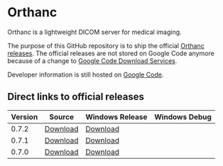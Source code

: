 Orthanc
=======

Orthanc is a lightweight DICOM server for medical imaging.

The purpose of this GitHub repository is to ship the official [Orthanc releases](https://github.com/jodogne/Orthanc/releases). The official releases are not stored on Google Code anymore because of a change to [Google Code Download Services](http://google-opensource.blogspot.be/2013/05/a-change-to-google-code-download-service.html).

Developer information is still hosted on [Google Code](https://code.google.com/p/orthanc/).


Direct links to official releases
---------------------------------

| Version | Source | Windows Release | Windows Debug |
| ------- | ------ | --------------- | ------------- |
| 0.7.2 | [Download](https://github.com/jodogne/Orthanc/releases/download/0.7.2/Orthanc-0.7.2.tar.gz) | [Download](https://github.com/jodogne/Orthanc/releases/download/0.7.2/Orthanc-0.7.2-Release.exe) | |
| 0.7.1 | [Download](https://github.com/jodogne/Orthanc/releases/download/0.7.1/Orthanc-0.7.1.tar.gz) | [Download](https://github.com/jodogne/Orthanc/releases/download/0.7.1/Orthanc-0.7.1-Release.exe) | |
| 0.7.0 | [Download](https://github.com/jodogne/Orthanc/releases/download/0.7.0/Orthanc-0.7.0.tar.gz) | [Download](https://github.com/jodogne/Orthanc/releases/download/0.7.0/Orthanc-0.7.0-Release.exe) | |

